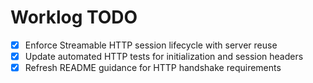# Worklog TODO

- [x] Enforce Streamable HTTP session lifecycle with server reuse
- [x] Update automated HTTP tests for initialization and session headers
- [x] Refresh README guidance for HTTP handshake requirements
